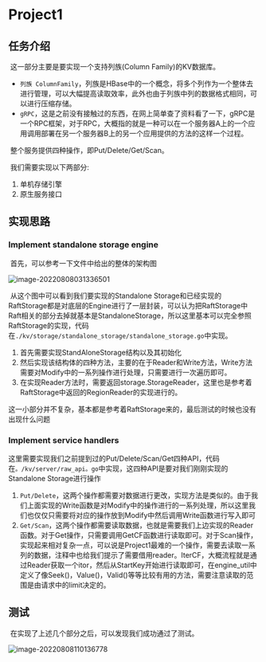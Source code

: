 # Project1

## 任务介绍

​	这一部分主要是要实现一个支持列族(Column Family)的KV数据库。

- `列族 ColumnFamily`，列族是HBase中的一个概念，将多个列作为一个整体去进行管理，可以大幅提高读取效率，此外也由于列族中列的数据格式相同，可以进行压缩存储。
- `gRPC`，这是之前没有接触过的东西，在网上简单查了资料看了一下，gRPC是一个RPC框架，对于RPC，大概指的就是一种可以在一个服务器A上的一个应用调用部署在另一个服务器B上的另一个应用提供的方法的这样一个过程。

​	整个服务提供四种操作，即Put/Delete/Get/Scan。

​	我们需要实现以下两部分:

1. 单机存储引擎
2. 原生服务接口

## 实现思路

### Implement standalone storage engine

​	首先，可以参考一下文件中给出的整体的架构图

![image-20220808031336501](https://cdn.jsdelivr.net/gh/ysjyx7/img@main/image-20220808031336501.png)

​	从这个图中可以看到我们要实现的Standalone Storage和已经实现的RaftStorage都是对底层的Engine进行了一层封装，可以认为把RaftStorage中Raft相关的部分去掉就基本是StandaloneStorage，所以这里基本可以完全参照RaftStorage的实现，代码在`./kv/storage/standalone_storage/standalone_storage.go`中实现。

1. 首先需要实现StandAloneStorage结构以及其初始化
2. 然后实现该结构体的四种方法，主要的在于Reader和Write方法，Write方法需要对Modify中的一系列操作进行处理，只需要进行一次遍历即可。
3. 在实现Reader方法时，需要返回storage.StorageReader，这里也是参考着RaftStorage中返回的RegionReader的实现进行的。

​	这一小部分并不复杂，基本都是参考着RaftStorage来的，最后测试的时候也没有出现什么问题

### Implement service handlers

​	这里需要实现我们之前提到过的Put/Delete/Scan/Get四种API，代码在`。/kv/server/raw_api。go`中实现，这四种API是要对我们刚刚实现的Standalone Storage进行操作

1. `Put/Delete`，这两个操作都需要对数据进行更改，实现方法是类似的。由于我们上面实现的Write函数是对Modify中的操作进行的一系列处理，所以这里我们也仅仅只需要将对应的操作放到Modify中然后调用Write函数进行写入即可
2. `Get/Scan`，这两个操作都需要读取数据，也就是需要我们上边实现的Reader函数。对于Get操作，只需要调用GetCF函数进行读取即可。对于Scan操作，实现起来相对复杂一点，可以说是Project1最难的一个操作，需要去读取一系列的数据，注释中也给我们提示了需要借用reader。IterCF，大概流程就是通过Reader获取一个itor，然后从StartKey开始进行读取即可，在engine_util中定义了像Seek()，Value()，Valid()等等比较有用的方法，需要注意读取的范围是由请求中的limit决定的。

## 测试

​	在实现了上述几个部分之后，可以发现我们成功通过了测试。

![image-20220808110136778](https://cdn.jsdelivr.net/gh/ysjyx7/img@main/image-20220808110136778.png)
